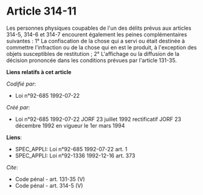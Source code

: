 # Article 314-11

Les personnes physiques coupables de l'un des délits prévus aux articles 314-5, 314-6 et 314-7 encourent également les peines
complémentaires suivantes : 1° La confiscation de la chose qui a servi ou était destinée à commettre l'infraction ou de la
chose qui en est le produit, à l'exception des objets susceptibles de restitution ; 2° L'affichage ou la diffusion de la
décision prononcée dans les conditions prévues par l'article 131-35.

**Liens relatifs à cet article**

_Codifié par_:

  - Loi n°92-685 1992-07-22

_Créé par_:

  - Loi n°92-685 1992-07-22 JORF 23 juillet 1992 rectificatif JORF 23 décembre 1992 en vigueur le 1er mars 1994

**Liens**:

  - SPEC_APPLI: Loi n°92-685 1992-07-22 art. 1
  - SPEC_APPLI: Loi n°92-1336 1992-12-16 art. 373

_Cite_:

  - Code pénal - art. 131-35 (V)
  - Code pénal - art. 314-5 (V)
